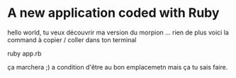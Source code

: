 # A new application coded with Ruby

hello world, 
tu veux découvrir ma version du morpion ... rien
de plus voici la command à copier / coller dans ton terminal

ruby app.rb

ça marchera ;) a condition d'être au bon emplacemetn mais ça tu sais faire.